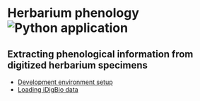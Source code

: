 # Herbarium phenology![Python application](https://github.com/rafelafrance/herbarium_phenology/workflows/CI/badge.svg)

## Extracting phenological information from digitized herbarium specimens

- [Development environment setup](docs/dev_setup.md)
- [Loading iDigBio data](notebooks/00_idigbio_load.ipynb)
